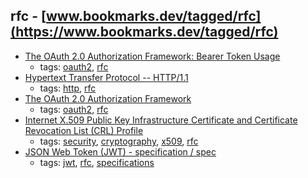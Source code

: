 rfc - [www.bookmarks.dev/tagged/rfc](https://www.bookmarks.dev/tagged/rfc)
---
* [The OAuth 2.0 Authorization Framework: Bearer Token Usage](https://tools.ietf.org/html/rfc6750)
    * tags: [oauth2](../tagged/oauth2.md), [rfc](../tagged/rfc.md)
* [Hypertext Transfer Protocol -- HTTP/1.1](https://tools.ietf.org/html/rfc2616)
    * tags: [http](../tagged/http.md), [rfc](../tagged/rfc.md)
* [The OAuth 2.0 Authorization Framework](https://tools.ietf.org/html/rfc6749)
    * tags: [oauth2](../tagged/oauth2.md), [rfc](../tagged/rfc.md)
* [Internet X.509 Public Key Infrastructure Certificate and Certificate Revocation List (CRL) Profile](https://tools.ietf.org/html/rfc5280)
    * tags: [security](../tagged/security.md), [cryptography](../tagged/cryptography.md), [x509](../tagged/x509.md), [rfc](../tagged/rfc.md)
* [JSON Web Token (JWT) - specification / spec](https://tools.ietf.org/html/rfc7519)
    * tags: [jwt](../tagged/jwt.md), [rfc](../tagged/rfc.md), [specifications](../tagged/specifications.md)
